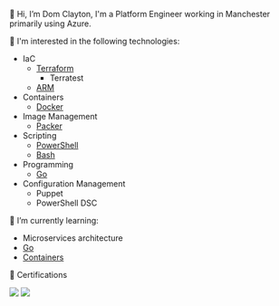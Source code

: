 👋 Hi, I’m Dom Clayton, I'm a Platform Engineer working in Manchester primarily using Azure. 


👀 I'm interested in the following technologies:
- IaC
  - [Terraform](https://github.com/heathen1878/Terraform)
    - Terratest
  - [ARM](https://github.com/heathen1878/ARM-QuickStarts)
- Containers
  - [Docker](https://github.com/heathen1878/Docker)
- Image Management
  - [Packer](https://github.com/heathen1878/Packer)
- Scripting
  - [PowerShell](https://github.com/heathen1878/PowerShellModules)
  - [Bash](https://github.com/heathen1878/bash)
- Programming
  - [Go](https://github.com/heathen1878/go)
- Configuration Management
  - Puppet
  - PowerShell DSC
  
🌱 I’m currently learning:
- Microservices architecture
- [Go](https://github.com/heathen1878/go)
- [Containers](https://github.com/heathen1878/Docker)

📜 Certifications

[![](https://stdevt4z3f7au4f3xe.blob.core.windows.net/images/microsoft-certified-azure-administrator-associate.2.png)](https://www.credly.com/badges/d3b07310-e8d4-4bd3-8ce3-6a125d0e28fd/public_url)
[![](https://stdevt4z3f7au4f3xe.blob.core.windows.net/images/microsoft-certified-azure-data-fundamentals.png)](https://www.credly.com/badges/f403a872-fa36-4de5-98c2-332399cd5ca3/public_url)